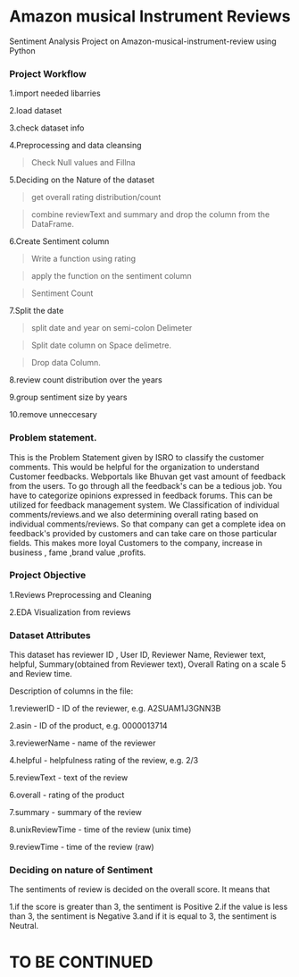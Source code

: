 # Amazon musical Instrument Reviews 
Sentiment Analysis  Project on Amazon-musical-instrument-review using Python 

### Project Workflow
1.import needed libarries 

2.load dataset

3.check dataset info

4.Preprocessing and data cleansing

>   Check Null values and Fillna

5.Deciding on the Nature of the dataset

>   get overall rating distribution/count

>   combine reviewText and summary and drop the column from the DataFrame.

6.Create Sentiment column

>   Write a function using rating

>   apply the function on the sentiment column

>   Sentiment Count

7.Split the date

>   split date and year on semi-colon Delimeter

>   Split date column on Space delimetre.

> Drop data Column. 

8.review count distribution over the years

9.group sentiment size by years

10.remove unneccesary 






### Problem statement.
This is the Problem Statement given by ISRO to classify the customer comments. This would be helpful for the organization to understand Customer feedbacks.
Webportals like Bhuvan get vast amount of feedback from the users. To go through all the feedback's can be a tedious job. You have to categorize opinions expressed in feedback forums. This can be utilized for feedback management system. We Classification of individual comments/reviews.and we also determining overall rating based on individual comments/reviews. So that company can get a complete idea on feedback's provided by customers and can take care on those particular fields. This makes more loyal Customers to the company, increase in business , fame ,brand value ,profits.

### Project Objective
1.Reviews Preprocessing and Cleaning

2.EDA Visualization from reviews
### Dataset Attributes
This dataset has reviewer ID , User ID, Reviewer Name, Reviewer text, helpful, Summary(obtained from Reviewer text), Overall Rating on a scale 5 and Review time.

Description of columns in the file:

1.reviewerID - ID of the reviewer, e.g. A2SUAM1J3GNN3B

2.asin - ID of the product, e.g. 0000013714

3.reviewerName - name of the reviewer

4.helpful - helpfulness rating of the review, e.g. 2/3

5.reviewText - text of the review

6.overall - rating of the product

7.summary - summary of the review

8.unixReviewTime - time of the review (unix time)

9.reviewTime - time of the review (raw)


### Deciding on nature of Sentiment
The sentiments of review is decided on the overall score. It means that

1.if the score is greater than 3, the sentiment is Positive
2.if the value is less than 3, the sentiment is Negative
3.and if it is equal to 3, the sentiment is Neutral.


# TO BE CONTINUED 
